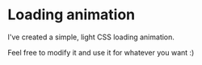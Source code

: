 # Loading animation
 
I've created a simple, light CSS loading animation.

Feel free to modify it and use it for whatever you want :)
